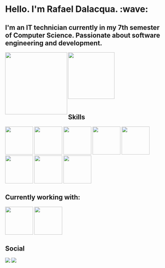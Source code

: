 <link rel="stylesheet" type="text/css" href="./css.css">

<h1> Hello. I'm Rafael Dalacqua. :wave: </h1>
<h2> I'm an IT technician currently in my 7th semester of Computer Science. Passionate about software engineering and development. </h2>
<div>
  <img height="200px" align="left" src="https://github-readme-stats.vercel.app/api?username=dalacquar&theme=chartreuse-dark"/>
  <img height="150px" src="https://github-readme-stats.vercel.app/api/top-langs/?username=dalacquar&hide_progress=false&theme=chartreuse-dark"/>
</div>
<br>
<h2> Skills </h2>
<div>
  <img width="90px" src="https://cdn.jsdelivr.net/gh/devicons/devicon/icons/react/react-original-wordmark.svg"/>
  <img width="90px" src="https://cdn.jsdelivr.net/gh/devicons/devicon/icons/typescript/typescript-original.svg"/>
  <img width="90px" src="https://cdn.jsdelivr.net/gh/devicons/devicon/icons/javascript/javascript-original.svg" />
  <img width="90px" src="https://cdn.jsdelivr.net/gh/devicons/devicon/icons/python/python-original-wordmark.svg"/>
  <img width="90px" src="https://cdn.jsdelivr.net/gh/devicons/devicon/icons/html5/html5-plain-wordmark.svg" />
  <img width="90px" src="https://cdn.jsdelivr.net/gh/devicons/devicon/icons/css3/css3-plain-wordmark.svg" />
  <img width="90px" src="https://cdn.jsdelivr.net/gh/devicons/devicon/icons/php/php-original.svg" />
  <img width="90px" src="https://cdn.jsdelivr.net/gh/devicons/devicon/icons/java/java-original-wordmark.svg" />
</div>
<h2> Currently working with: </h2>
<div>
  <img width="90px" src="https://cdn.jsdelivr.net/gh/devicons/devicon/icons/angularjs/angularjs-original.svg" />
  <img width="90px" src="https://cdn.jsdelivr.net/gh/devicons/devicon/icons/nodejs/nodejs-original.svg" />
</div>
<h2> Social </h2>
<div>
  <a target="_blank" href="https://www.linkedin.com/in/rafael-dalacqua-07761921b"><img src="https://img.shields.io/badge/LinkedIn-0077B5?style=for-the-badge&logo=linkedin&logoColor=white"></img></a>
  <a target="_blank" href="https://www.instagram.com/dalacquarafael"><img src="https://img.shields.io/badge/Instagram-E4405F?style=for-the-badge&logo=instagram&logoColor=white"></img></a>
</div>


